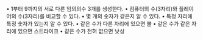 • 1부터 9까지의 서로 다른 임의의수 3개를 생성한다.
• 컴퓨터의 수(3자리)와 플레이어의 수(3자리)를 비교할 수 있다.
• 몇 개의 숫자가 같은지 알 수 있다.
• 특정 자리에 특정 숫자가 있는지 알 수 있다.
• 같은 수가 다른 자리에 있으면 볼
• 같은 수가 같은 자리에 있으면 스트라이크
• 같은 수가 전혀 없으면 낫싱